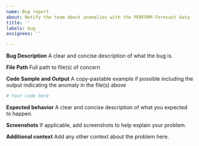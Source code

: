 ```yaml
---
name: Bug report
about: Notify the team about anomalies with the PERFORM Forecast data
title: ''
labels: bug
assignees: ''

---
```


**Bug Description**
A clear and concise description of what the bug is.

**File Path**
Full path to file(s) of concern

**Code Sample and Output**
A copy-pastable example if possible including the output indicating the
anomaly in the file(s) above

```python
# Your code here

```

**Expected behavior**
A clear and concise description of what you expected to happen.

**Screenshots**
If applicable, add screenshots to help explain your problem.

**Additional context**
Add any other context about the problem here.
